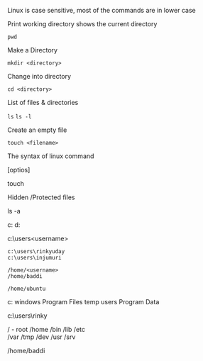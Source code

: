Linux is case sensitive, most of the commands are in lower case



Print working directory shows the current directory

`pwd`

Make a Directory

`mkdir <directory>`

Change into directory

`cd <directory>`

List of files & directories

`ls`
`ls -l`

Create an empty file

`touch <filename>`



The syntax of linux command

<command> [optios] <arguments>

touch <filename>
 


Hidden /Protected files

ls -a 



c:
d:



c:\users\<username>

	c:\users\rinkyuday
	c:\users\injumuri

	/home/<username>
	/home/baddi

	/home/ubuntu


c:
	windows
	Program Files
	temp
	users
	Program Data

c:\users\rinky


/   - root
	/home
	/bin
	/lib
	/etc  
	/var
	/tmp
	/dev
	/usr
	/srv

/home/baddi


